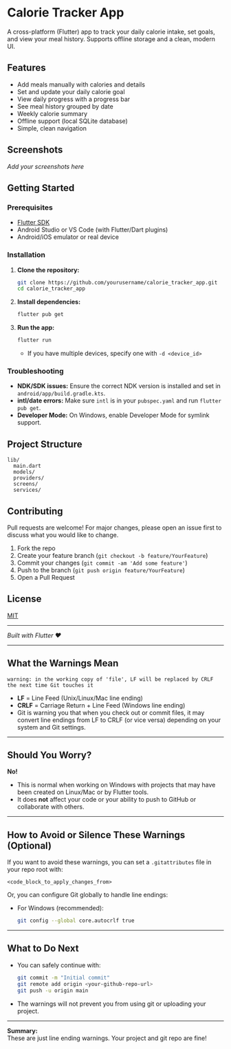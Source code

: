 # Calorie Tracker App

A cross-platform (Flutter) app to track your daily calorie intake, set goals, and view your meal history. Supports offline storage and a clean, modern UI.

## Features
- Add meals manually with calories and details
- Set and update your daily calorie goal
- View daily progress with a progress bar
- See meal history grouped by date
- Weekly calorie summary
- Offline support (local SQLite database)
- Simple, clean navigation

## Screenshots
*Add your screenshots here*

## Getting Started

### Prerequisites
- [Flutter SDK](https://flutter.dev/docs/get-started/install)
- Android Studio or VS Code (with Flutter/Dart plugins)
- Android/iOS emulator or real device

### Installation
1. **Clone the repository:**
   ```sh
   git clone https://github.com/yourusername/calorie_tracker_app.git
   cd calorie_tracker_app
   ```
2. **Install dependencies:**
   ```sh
   flutter pub get
   ```
3. **Run the app:**
   ```sh
   flutter run
   ```
   - If you have multiple devices, specify one with `-d <device_id>`

### Troubleshooting
- **NDK/SDK issues:** Ensure the correct NDK version is installed and set in `android/app/build.gradle.kts`.
- **intl/date errors:** Make sure `intl` is in your `pubspec.yaml` and run `flutter pub get`.
- **Developer Mode:** On Windows, enable Developer Mode for symlink support.

## Project Structure
```
lib/
  main.dart
  models/
  providers/
  screens/
  services/
```

## Contributing
Pull requests are welcome! For major changes, please open an issue first to discuss what you would like to change.

1. Fork the repo
2. Create your feature branch (`git checkout -b feature/YourFeature`)
3. Commit your changes (`git commit -am 'Add some feature'`)
4. Push to the branch (`git push origin feature/YourFeature`)
5. Open a Pull Request

## License
[MIT](LICENSE)

---

*Built with Flutter ❤️*

---

## What the Warnings Mean

```
warning: in the working copy of 'file', LF will be replaced by CRLF the next time Git touches it
```

- **LF** = Line Feed (Unix/Linux/Mac line ending)
- **CRLF** = Carriage Return + Line Feed (Windows line ending)
- Git is warning you that when you check out or commit files, it may convert line endings from LF to CRLF (or vice versa) depending on your system and Git settings.

---

## Should You Worry?

**No!**  
- This is normal when working on Windows with projects that may have been created on Linux/Mac or by Flutter tools.
- It does **not** affect your code or your ability to push to GitHub or collaborate with others.

---

## How to Avoid or Silence These Warnings (Optional)

If you want to avoid these warnings, you can set a `.gitattributes` file in your repo root with:

```
<code_block_to_apply_changes_from>
```

Or, you can configure Git globally to handle line endings:

- For Windows (recommended):
  ```sh
  git config --global core.autocrlf true
  ```

---

## What to Do Next

- You can safely continue with:
  ```sh
  git commit -m "Initial commit"
  git remote add origin <your-github-repo-url>
  git push -u origin main
  ```
- The warnings will not prevent you from using git or uploading your project.

---

**Summary:**  
These are just line ending warnings. Your project and git repo are fine!
